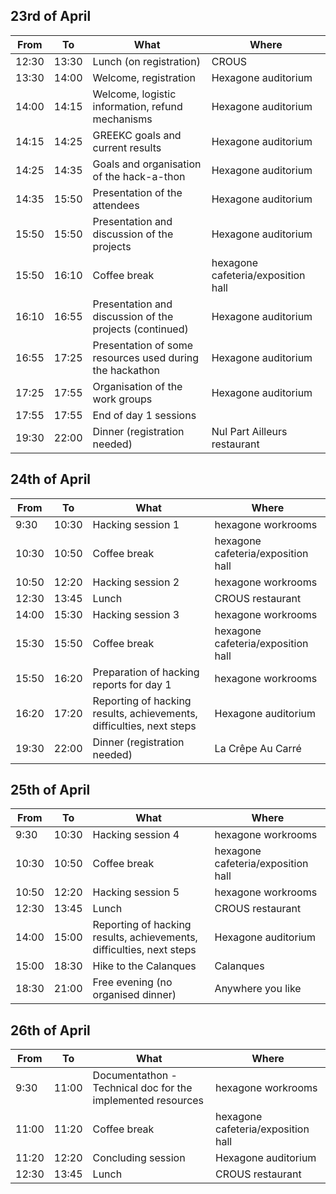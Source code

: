 ## 23rd of April

| From | To | What | Where |
|-------|-------|-------------------------|-------|
| 12:30 | 13:30 | Lunch (on registration) | CROUS |
| 13:30 | 14:00 | Welcome, registration| Hexagone auditorium |
| 14:00 | 14:15 | Welcome, logistic information, refund mechanisms | Hexagone auditorium |
| 14:15 | 14:25 | GREEKC goals and current results | Hexagone auditorium |
| 14:25 | 14:35 | Goals and organisation of the hack-a-thon | Hexagone auditorium |
| 14:35 | 15:50 | Presentation of the attendees | Hexagone auditorium |
| 15:50 | 15:50 | Presentation and discussion of the projects | Hexagone auditorium |
| 15:50 | 16:10 | Coffee break | hexagone cafeteria/exposition hall |
| 16:10 | 16:55 | Presentation and discussion of the projects (continued) | Hexagone auditorium |
| 16:55 | 17:25 | Presentation of some resources used during the hackathon | Hexagone auditorium |
| 17:25 | 17:55 | Organisation of the work groups | Hexagone auditorium |
| 17:55 | 17:55 | End of day 1 sessions |  |
| 19:30 | 22:00 | Dinner (registration needed) | Nul Part Ailleurs restaurant |

## 24th of April

| From | To | What | Where |
|-------|-------|-------------------------|-------|
| 9:30 | 10:30 | Hacking session 1 | hexagone workrooms |
| 10:30 | 10:50 | Coffee break | hexagone cafeteria/exposition hall |
| 10:50 | 12:20 | Hacking session 2 | hexagone workrooms |
| 12:30 | 13:45 | Lunch | CROUS restaurant |
| 14:00 | 15:30 | Hacking session 3 | hexagone workrooms |
| 15:30 | 15:50 | Coffee break | hexagone cafeteria/exposition hall |
| 15:50 | 16:20 | Preparation of hacking reports for day 1 | hexagone workrooms |
| 16:20 | 17:20 | Reporting of hacking results, achievements, difficulties, next steps | Hexagone auditorium |
| 19:30 | 22:00 | Dinner (registration needed) | La Crêpe Au Carré |

## 25th of April

| From | To | What | Where |
|-------|-------|-------------------------|-------|
| 9:30 | 10:30 | Hacking session 4 | hexagone workrooms |
| 10:30 | 10:50 | Coffee break | hexagone cafeteria/exposition hall |
| 10:50 | 12:20 | Hacking session 5 | hexagone workrooms |
| 12:30 | 13:45 | Lunch | CROUS restaurant |
| 14:00 | 15:00 | Reporting of hacking results, achievements, difficulties, next steps | Hexagone auditorium |
| 15:00 | 18:30 | Hike to the Calanques | Calanques |
| 18:30 | 21:00 | Free evening (no organised dinner) | Anywhere you like |

## 26th of April

| From | To | What | Where |
|-------|-------|-------------------------|-------|
| 9:30 | 11:00 | Documentathon - Technical doc for the implemented resources | hexagone workrooms |
| 11:00 | 11:20 | Coffee break | hexagone cafeteria/exposition hall |
| 11:20 | 12:20 | Concluding session | Hexagone auditorium |
| 12:30 | 13:45 | Lunch | CROUS restaurant |
